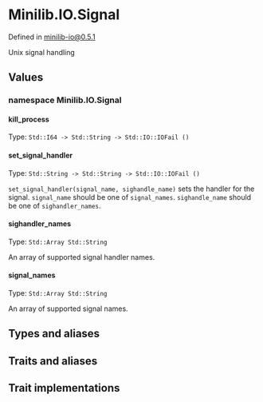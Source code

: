 # Minilib.IO.Signal

Defined in minilib-io@0.5.1

Unix signal handling

## Values

### namespace Minilib.IO.Signal

#### kill_process

Type: `Std::I64 -> Std::String -> Std::IO::IOFail ()`

#### set_signal_handler

Type: `Std::String -> Std::String -> Std::IO::IOFail ()`

`set_signal_handler(signal_name, sighandle_name)` sets the handler for the signal.
`signal_name` should be one of `signal_names`.
`sighandle_name` should be one of `sighandler_names`.

#### sighandler_names

Type: `Std::Array Std::String`

An array of supported signal handler names.

#### signal_names

Type: `Std::Array Std::String`

An array of supported signal names.

## Types and aliases

## Traits and aliases

## Trait implementations